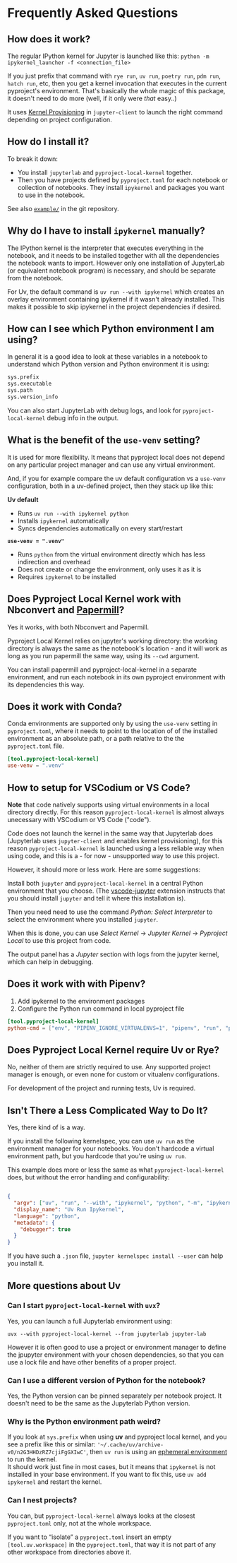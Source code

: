 # Frequently Asked Questions


## How does it work?

The regular IPython kernel for Jupyter is launched like this:
`python -m ipykernel_launcher -f <connection_file>`

If you just prefix that command with `rye run`, `uv run`, `poetry run`,
`pdm run`, `hatch run`, etc, then you get a kernel invocation that executes in
the current pyproject's environment. That's basically the whole magic of this
package, it doesn't need to do more (well, if it only were *that* easy..)

It uses [Kernel Provisioning][kp] in `jupyter-client` to launch the right
command depending on project configuration.

[kp]: https://jupyter-client.readthedocs.io/en/latest/provisioning.html

## How do I install it?

To break it down:

- You install `jupyterlab` and `pyproject-local-kernel` together.
- Then you have projects defined by `pyproject.toml` for each notebook
  or collection of notebooks. They install `ipykernel` and packages
  you want to use in the notebook.

See also [`example/`][ex] in the git repository.

[ex]: https://github.com/bluss/pyproject-local-kernel/tree/main/example


## Why do I have to install `ipykernel` manually?

The IPython kernel is the interpreter that executes everything in the notebook,
and it needs to be installed together with all the dependencies the notebook
wants to import. However only one installation of JupyterLab (or equivalent
notebook program) is necessary, and should be separate from the notebook.

For Uv, the default command is `uv run --with ipykernel` which creates an
overlay environment containing ipykernel if it wasn't already installed. This
makes it possible to skip ipykernel in the project dependencies if desired.


## How can I see which Python environment I am using?

In general it is a good idea to look at these variables in a notebook
to understand which Python version and Python environment it is using:

```python
sys.prefix
sys.executable
sys.path
sys.version_info
```

You can also start JupyterLab with debug logs, and look for
`pyproject-local-kernel` debug info in the output.


## What is the benefit of the `use-venv` setting?

It is used for more flexibility. It means that pyproject local does not
depend on any particular project manager and can use any virtual environment.

And, if you for example compare the uv default configuration vs a `use-venv`
configuration, both in a uv-defined project, then they stack up like this:

**Uv default**

* Runs `uv run --with ipykernel python`
* Installs `ipykernel` automatically
* Syncs dependencies automatically on every start/restart

**`use-venv = ".venv"`**

* Runs `python` from the virtual environment directly which has less
  indirection and overhead
* Does not create or change the environment, only uses it as it is
* Requires `ipykernel` to be installed


## Does Pyproject Local Kernel work with Nbconvert and [Papermill][1]?

Yes it works, with both Nbconvert and Papermill.

Pyproject Local Kernel relies on jupyter's working directory: the working
directory is always the same as the notebook's location - and it will work as
long as you run papermill the same way, using its `--cwd` argument.

You can install papermill and pyproject-local-kernel in a separate environment,
and run each notebook in its own pyproject environment with its dependencies
this way.

[1]: https://papermill.readthedocs.io/en/latest/


## Does it work with Conda?

Conda environments are supported only by using the `use-venv` setting in
`pyproject.toml`, where it needs to point to the location of of the installed
environment as an absolute path, or a path relative to the the `pyproject.toml`
file.

```toml
[tool.pyproject-local-kernel]
use-venv = ".venv"
```


## How to setup for VSCodium or VS Code?

**Note** that code natively supports using virtual environments in a local
directory directly. For this reason `pyproject-local-kernel` is almost always
unecessary with VSCodium or VS Code ("code").

Code does not launch the kernel in the same way that Jupyterlab does
(Jupyterlab uses `jupyter-client` and enables kernel provisioning), for this reason
`pyproject-local-kernel` is launched using a less reliable way when
using code, and this is a - for now - unsupported way to use this project.

However, it should more or less work. Here are some suggestions:

Install both `jupyter` and `pyproject-local-kernel` in a central Python
environment that you choose. (The [vscode-jupyter][] extension instructs that
you should install `jupyter` and tell it where this installation is).

Then you need need to use the command *Python: Select Interpreter* to select
the environment where you installed `jupyter`.

When this is done, you can use *Select Kernel* → *Jupyter Kernel* → *Pyproject
Local* to use this project from code.

[vscode-jupyter]: https://github.com/microsoft/vscode-jupyter

The output panel has a *Jupyter* section with logs from the jupyter kernel,
which can help in debugging.


## Does it work with with Pipenv?

1. Add ipykernel to the environment packages
2. Configure the Python run command in local pyproject file

```toml
[tool.pyproject-local-kernel]
python-cmd = ["env", "PIPENV_IGNORE_VIRTUALENVS=1", "pipenv", "run", "python"]
```


## Does Pyproject Local Kernel require Uv or Rye?

No, neither of them are strictly required to use. Any supported project manager
is enough, or even none for custom or vitualenv configurations.

For development of the project and running tests, Uv is required.


## Isn't There a Less Complicated Way to Do It?

Yes, there kind of is a way.

If you install the following kernelspec, you can use `uv run` as
the environment manager for your notebooks. You don't hardcode a virtual environment path,
but you hardcode that you're using `uv run`.

This example does more or less the same as what `pyproject-local-kernel` does, but without
the error handling and configurability:

```json

{
  "argv": ["uv", "run", "--with", "ipykernel", "python", "-m", "ipykernel_launcher", "-f", "{connection_file}"],
  "display_name": "Uv Run Ipykernel",
  "language": "python",
  "metadata": {
    "debugger": true
  }
}
```

If you have such a `.json` file, `jupyter kernelspec install --user` can help you install it.

## More questions about Uv

### Can I start `pyproject-local-kernel` with `uvx`?

Yes, you can launch a full Jupyterlab environment using:

```console
uvx --with pyproject-local-kernel --from jupyterlab jupyter-lab
```

However it is often good to use a project or environment manager to define the
jpupyter environment with your chosen dependencies, so that you can use a lock
file and have other benefits of a proper project.

### Can I use a different version of Python for the notebook?

Yes, the Python version can be pinned separately per notebook project.
It doesn't need to be the same as the Jupyterlab Python version.

### Why is the Python environment path weird?

If you look at `sys.prefix` when using **uv** and pyproject local kernel,
and you see a prefix like this or similar:
`'~/.cache/uv/archive-v0/n2G3HHDzRZ7cjiFgGXIwC'`, then `uv run` is using an
[ephemeral environment][eph] to run the kernel.<br>
It should work just fine in most cases, but it means that `ipykernel` is not
installed in your base environment. If you want to fix this,
use `uv add ipykernel` and restart the kernel.

[eph]: https://docs.astral.sh/uv/reference/cli/

### Can I nest projects?

You can, but `pyproject-local-kernel` always looks at the closest
`pyproject.toml` only, not at the whole workspace.

If you want to “isolate” a `pyproject.toml` insert an empty
`[tool.uv.workspace]` in the `pyproject.toml`, that way it is not part of any
other workspace from directories above it.
